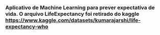 ### Aplicativo de Machine Learning para prever expectativa de vida. O arquivo LifeExpectancy foi retirado do kaggle https://www.kaggle.com/datasets/kumarajarshi/life-expectancy-who 
